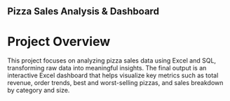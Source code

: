 ## Pizza Sales Analysis & Dashboard
# Project Overview
This project focuses on analyzing pizza sales data using Excel and SQL, transforming raw data into meaningful insights. The final output is an interactive Excel dashboard that helps visualize key metrics such as total revenue, order trends, best and worst-selling pizzas, and sales breakdown by category and size.
